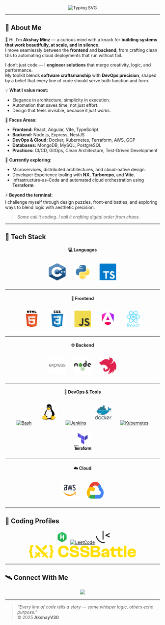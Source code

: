 <div align="center">

<img src="https://readme-typing-svg.herokuapp.com?font=Fira+Code&size=28&duration=3000&pause=500&color=F75C7E&center=true&vCenter=true&width=600&lines=Hey+there!+👋;Welcome+to+Akshay's+World!;Full-Stack+Developer+|+DevOps+Engineer+|+Problem+Solver" alt="Typing SVG" />

</div>

---

## 🧠 About Me

👋 Hi, I’m **Akshay Minz** — a curious mind with a knack for **building systems that work beautifully, at scale, and in silence**.  
I move seamlessly between the **frontend** and **backend**, from crafting clean UIs to automating cloud deployments that run without fail.  

I don’t just code — I **engineer solutions** that merge creativity, logic, and performance.  
My toolkit blends **software craftsmanship** with **DevOps precision**, shaped by a belief that every line of code should serve both function and form.

💡 **What I value most:**  
- Elegance in architecture, simplicity in execution.  
- Automation that saves time, not just effort.  
- Design that feels invisible, because it *just works*.  

🧩 **Focus Areas:**  
- **Frontend:** React, Angular, Vite, TypeScript  
- **Backend:** Node.js, Express, NestJS  
- **DevOps & Cloud:** Docker, Kubernetes, Terraform, AWS, GCP  
- **Databases:** MongoDB, MySQL, PostgreSQL  
- **Practices:** CI/CD, GitOps, Clean Architecture, Test-Driven Development  

🌱 **Currently exploring:**  
- Microservices, distributed architectures, and cloud-native design.  
- Developer Experience tooling with **NX**, **Turborepo**, and **Vite**.  
- Infrastructure-as-Code and automated cloud orchestration using **Terraform**.  

⚡ **Beyond the terminal:**  
I challenge myself through design puzzles, front-end battles, and exploring ways to blend logic with aesthetic precision.  

> *Some call it coding. I call it crafting digital order from chaos.*

---

## 🚀 Tech Stack

<div align="center">

#### 💻 Languages  
<a href="#"><img src="https://raw.githubusercontent.com/AkshayV30/AkshayV30/master/public/logo/c++.png" alt="C++" width="55" height="55" style="margin:12px;"/></a>
<a href="https://www.python.org"><img src="https://raw.githubusercontent.com/devicons/devicon/master/icons/python/python-original.svg" alt="Python" width="55" height="55" style="margin:12px;"/></a>
<a href="https://www.typescriptlang.org/"><img src="https://raw.githubusercontent.com/devicons/devicon/master/icons/typescript/typescript-original.svg" alt="TypeScript" width="55" height="55" style="margin:12px;"/></a>

---

#### 🎨 Frontend  
<a href="#"><img src="https://raw.githubusercontent.com/devicons/devicon/master/icons/html5/html5-original-wordmark.svg" alt="HTML" width="55" height="55" style="margin:12px;"/></a>
<a href="#"><img src="https://raw.githubusercontent.com/devicons/devicon/master/icons/css3/css3-original-wordmark.svg" alt="CSS" width="55" height="55" style="margin:12px;"/></a>
<a href="#"><img src="https://raw.githubusercontent.com/devicons/devicon/master/icons/javascript/javascript-original.svg" alt="JavaScript" width="55" height="55" style="margin:12px;"/></a>
<a href="#"><img src="https://raw.githubusercontent.com/AkshayV30/AkshayV30/master/public/logo/angular_gradient.png" alt="Angular" width="55" height="55" style="margin:12px;"/></a>
<a href="#"><img src="https://raw.githubusercontent.com/devicons/devicon/master/icons/react/react-original-wordmark.svg" alt="React" width="55" height="55" style="margin:12px;"/></a>

---

#### ⚙️ Backend  
<a href="#"><img src="https://raw.githubusercontent.com/devicons/devicon/master/icons/express/express-original-wordmark.svg" alt="ExpressJS" width="55" height="55" style="margin:12px;"/></a>
<a href="#"><img src="https://raw.githubusercontent.com/devicons/devicon/master/icons/nodejs/nodejs-original-wordmark.svg" alt="NodeJS" width="55" height="55" style="margin:12px;"/></a>
<a href="https://nestjs.com/"><img src="https://raw.githubusercontent.com/AkshayV30/AkshayV30/master/public/logo/swg/Nest_js.svg" alt="NestJS" width="55" height="55" style="margin:12px;"/></a>

---

#### 🧰 DevOps & Tools  
<a href="#"><img src="https://www.vectorlogo.zone/logos/gnu_bash/gnu_bash-icon.svg" alt="Bash" width="55" height="55" style="margin:12px;"/></a>
<a href="#"><img src="https://raw.githubusercontent.com/devicons/devicon/master/icons/linux/linux-original.svg" alt="Linux" width="55" height="55" style="margin:12px;"/></a>
<a href="#"><img src="https://www.vectorlogo.zone/logos/jenkins/jenkins-icon.svg" alt="Jenkins" width="55" height="55" style="margin:12px;"/></a>
<a href="#"><img src="https://raw.githubusercontent.com/devicons/devicon/master/icons/docker/docker-original-wordmark.svg" alt="Docker" width="55" height="55" style="margin:12px;"/></a>
<a href="#"><img src="https://www.vectorlogo.zone/logos/kubernetes/kubernetes-icon.svg" alt="Kubernetes" width="55" height="55" style="margin:12px;"/></a>
<a href="https://www.terraform.io/"><img src="https://raw.githubusercontent.com/AkshayV30/AkshayV30/master/public/logo/terraform.png" alt="Terraform" width="55" height="55" style="margin:12px;"/></a>

---

#### ☁️ Cloud  
<a href="#"><img src="https://raw.githubusercontent.com/AkshayV30/AkshayV30/master/public/logo/aws.png" alt="AWS" width="55" height="55" style="margin:12px;"/></a>
<a href="#"><img src="https://raw.githubusercontent.com/AkshayV30/AkshayV30/master/public/logo/swg/supercloud.svg" alt="GCP" width="55" height="55" style="margin:12px;"/></a>

</div>

---

## 🧩 Coding Profiles

<div align="center">
<a href="https://www.hackerrank.com/akshayatwork_v30" target="_blank"><img src="https://raw.githubusercontent.com/AkshayV30/AkshayV30/master/public/logo/HackerRank_logo.png" alt="HackerRank" height="45"/></a>
<a href="https://leetcode.com/akshayv30/" target="_blank"><img src="https://raw.githubusercontent.com/rahuldkjain/github-profile-readme-generator/master/src/images/icons/Social/leet-code.svg" alt="LeetCode" height="45"/></a>
<a href="https://www.frontendmentor.io/profile/AkshayV30" target="_blank"><img src="https://raw.githubusercontent.com/AkshayV30/AkshayV30/master/public/logo/swg/frontendmentor-svgrepo-com.svg" alt="Frontend Mentor" height="45"/></a>
<a href="https://cssbattle.dev/player/Azk4NxcEAKaAJkhKtJoSL5GyoTs1" target="_blank"><img src="https://raw.githubusercontent.com/AkshayV30/AkshayV30/master/public/logo/swg/cssBattle.svg" alt="CSSBattle" height="45"/></a>
</div>

---

## 🛰️ Connect With Me

<div align="center">
<a href="https://www.linkedin.com/in/akshayv30"><img src="https://img.shields.io/badge/LinkedIn-0077B5?style=for-the-badge&logo=linkedin&logoColor=white" /></a>
</div>

---

> *“Every line of code tells a story — some whisper logic, others echo purpose.”*  
> © 2025 **AkshayV30**
